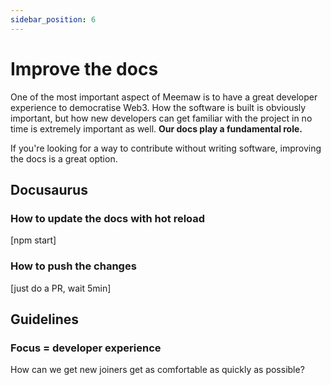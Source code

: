 ```yaml
---
sidebar_position: 6
---
```


# Improve the docs

One of the most important aspect of Meemaw is to have a great developer experience to democratise Web3. How the software is built is obviously important, but how new developers can get familiar with the project in no time is extremely important as well. **Our docs play a fundamental role.**

If you're looking for a way to contribute without writing software, improving the docs is a great option.

## Docusaurus

### How to update the docs with hot reload

[npm start]

### How to push the changes

[just do a PR, wait 5min]

## Guidelines

### Focus = developer experience

How can we get new joiners get as comfortable as quickly as possible?

